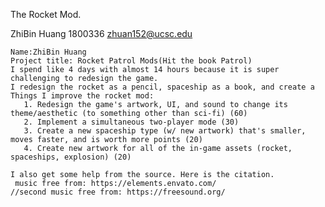 The Rocket Mod.

ZhiBin Huang
1800336
zhuan152@ucsc.edu


	Name:ZhiBin Huang
	Project title: Rocket Patrol Mods(Hit the book Patrol)
	I spend like 4 days with almost 14 hours because it is super challenging to redesign the game.
	I redesign the rocket as a pencil, spaceship as a book, and create a  
	Things I improve the rocket mod:
	   1. Redesign the game's artwork, UI, and sound to change its theme/aesthetic (to something other than sci-fi) (60)
	   2. Implement a simultaneous two-player mode (30)
	   3. Create a new spaceship type (w/ new artwork) that's smaller, moves faster, and is worth more points (20)
	   4. Create new artwork for all of the in-game assets (rocket, spaceships, explosion) (20) 

	I also get some help from the source. Here is the citation.
	 music free from: https://elements.envato.com/
	//second music free from: https://freesound.org/
